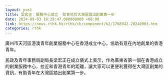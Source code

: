 ```yaml
---
layout: post
title: 梁宏正︰服務中心成立  助青年於大灣區踏出創業第一步
date: 2024-09-03 18:29:47.000000000 +08:00
link: https://news.rthk.hk/rthk/ch/component/k2/1768942-20240903.htm
categories: rthk
---
```


廣州市天河區港澳青年創業服務中心在香港成立中心，協助有意在內地創業的香港青年。

民政及青年事務局副局長梁宏正在成立儀式上表示，作為廣東省第一個在香港成立的創業服務中心，拉近和香港青年的距離，讓大家可以更便利獲得在大灣區創業的資訊，有助青年在大灣區踏出創業第一步。
